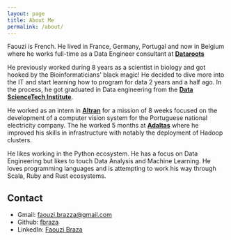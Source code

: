 ```yaml
---
layout: page
title: About Me
permalink: /about/
---
```


Faouzi is French. He lived in France, Germany, Portugal and now in Belgium where he works full-time as a Data Engineer consultant at [**Dataroots**](https://dataroots.io/)

He previously worked during 8 years as a scientist in biology and got hooked by the Bioinformaticians' black magic! He decided to dive more into the IT and start learning how to program for data 2 years and a half ago. In the process, he got graduated in Data engineering from the [**Data ScienceTech Institute**](https://www.datasciencetech.institute/).

He worked as an intern in [**Altran**](https://capgemini-engineering.com/be/en/) for a mission of 8 weeks focused on the development of a computer vision system for the Portuguese national electricity company. The he worked 5 months at [**Adaltas**](https://www.adaltas.com/en/) where he improved his skills in infrastructure with notably the deployment of Hadoop clusters.

He likes working in the Python ecosystem. He has a focus on Data Engineering but likes to touch Data Analysis and Machine Learning. He loves programming languages and is attempting to work his way through Scala, Ruby and Rust ecosystems.

Contact
--------

* Gmail: faouzi.brazza@gmail.com
* Github: [fbraza](https://github.com/fbraza)
* LinkedIn: [Faouzi Braza](https://www.linkedin.com/in/faouzi-braza/)
